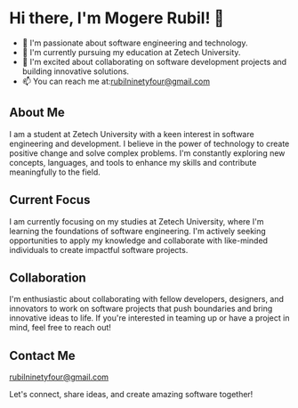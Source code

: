 # Hi there, I'm Mogere Rubil! 👋

- 👀 I'm passionate about software engineering and technology.
- 🌱 I'm currently pursuing my education at Zetech University.
- 💞️ I'm excited about collaborating on software development projects and building innovative solutions.
- 📫 You can reach me at:rubilninetyfour@gmail.com 
## About Me

I am a student at Zetech University with a keen interest in software engineering and development. I believe in the power of technology to create positive change and solve complex problems. I'm constantly exploring new concepts, languages, and tools to enhance my skills and contribute meaningfully to the field.

## Current Focus

I am currently focusing on my studies at Zetech University, where I'm learning the foundations of software engineering. I'm actively seeking opportunities to apply my knowledge and collaborate with like-minded individuals to create impactful software projects.

## Collaboration

I'm enthusiastic about collaborating with fellow developers, designers, and innovators to work on software projects that push boundaries and bring innovative ideas to life. If you're interested in teaming up or have a project in mind, feel free to reach out!

## Contact Me

rubilninetyfour@gmail.com 

Let's connect, share ideas, and create amazing software together!

